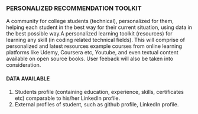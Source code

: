 ### PERSONALIZED RECOMMENDATION TOOLKIT
 A community for college students (technical), personalized for them, helping each student in the best way for their current situation, using data in the best possible way.A personalized learning toolkit (resources) for learning any skill (in coding related technical fields). This will comprise of personalized and latest resources example courses from online learning platforms like Udemy, Coursera etc, Youtube, and even textual content available on open source books. User feeback will also be taken into consideration.

#### DATA AVAILABLE
1. Students profile (containing education, experience, skills, certificates etc) comparable to his/her LinkedIn profile.
2. External profiles of student, such as github profile, LinkedIn profile.
